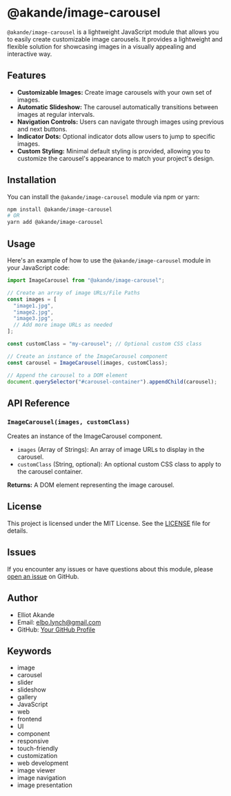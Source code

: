 # @akande/image-carousel

`@akande/image-carousel` is a lightweight JavaScript module that allows you to easily create customizable image carousels. It provides a lightweight and flexible solution for showcasing images in a visually appealing and interactive way.

## Features

- **Customizable Images:** Create image carousels with your own set of images.
- **Automatic Slideshow:** The carousel automatically transitions between images at regular intervals.
- **Navigation Controls:** Users can navigate through images using previous and next buttons.
- **Indicator Dots:** Optional indicator dots allow users to jump to specific images.
- **Custom Styling:** Minimal default styling is provided, allowing you to customize the carousel's appearance to match your project's design.

## Installation

You can install the `@akande/image-carousel` module via npm or yarn:

```bash
npm install @akande/image-carousel
# OR
yarn add @akande/image-carousel
```

## Usage

Here's an example of how to use the `@akande/image-carousel` module in your JavaScript code:

```javascript
import ImageCarousel from "@akande/image-carousel";

// Create an array of image URLs/File Paths
const images = [
  "image1.jpg",
  "image2.jpg",
  "image3.jpg",
  // Add more image URLs as needed
];

const customClass = "my-carousel"; // Optional custom CSS class

// Create an instance of the ImageCarousel component
const carousel = ImageCarousel(images, customClass);

// Append the carousel to a DOM element
document.querySelector("#carousel-container").appendChild(carousel);
```

## API Reference

### `ImageCarousel(images, customClass)`

Creates an instance of the ImageCarousel component.

- `images` (Array of Strings): An array of image URLs to display in the carousel.
- `customClass` (String, optional): An optional custom CSS class to apply to the carousel container.

**Returns:** A DOM element representing the image carousel.

## License

This project is licensed under the MIT License. See the [LICENSE](https://github.com/Elliot-Akande/image-carousel/blob/main/LICENSE) file for details.

## Issues

If you encounter any issues or have questions about this module, please [open an issue](https://github.com/Elliot-Akande/image-carousel/issues) on GitHub.

## Author

- Elliot Akande
- Email: [elbo.lynch@gmail.com](elbo.lynch@gmail.com)
- GitHub: [Your GitHub Profile](https://github.com/Elliot-Akande)

## Keywords

- image
- carousel
- slider
- slideshow
- gallery
- JavaScript
- web
- frontend
- UI
- component
- responsive
- touch-friendly
- customization
- web development
- image viewer
- image navigation
- image presentation

